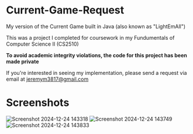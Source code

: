 # Current-Game-Request
My version of the Current Game built in Java (also known as "LightEmAll")

This was a project I completed for coursework in my Fundumentals of Computer Science II (CS2510)

**To avoid academic integrity violations, the code for this project has been made private**

If you're interested in seeing my implementation, please send a request via email at jeremym3817@gmail.com

# Screenshots

![Screenshot 2024-12-24 143318](https://github.com/user-attachments/assets/0eeeef60-aaec-40f8-a6b0-92dd2e161725)
![Screenshot 2024-12-24 143749](https://github.com/user-attachments/assets/d2c1931b-7ed2-45cb-aec8-1c34869ac813)
![Screenshot 2024-12-24 143833](https://github.com/user-attachments/assets/ede820f1-5c10-4556-8729-ecf9fdcb4d90)
